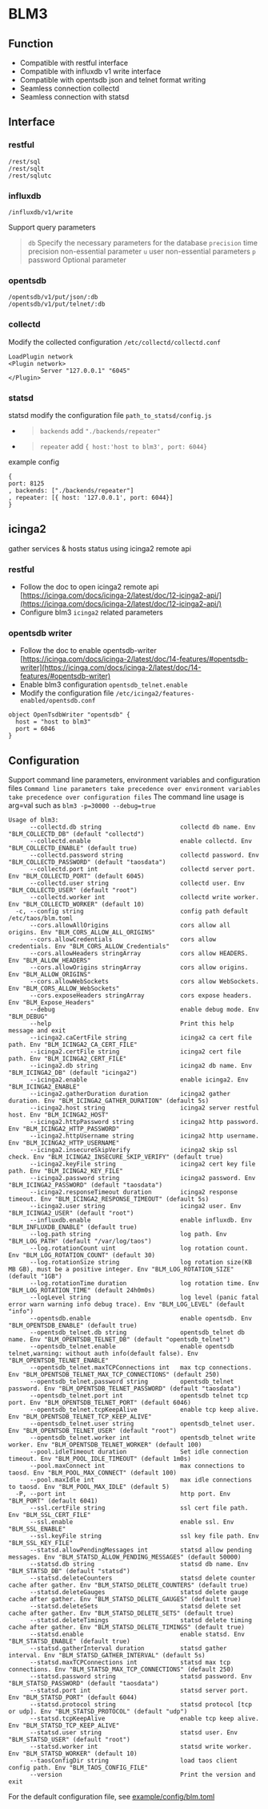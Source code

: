 # BLM3

## Function

* Compatible with restful interface
* Compatible with influxdb v1 write interface
* Compatible with opentsdb json and telnet format writing
* Seamless connection collectd
* Seamless connection with statsd

## Interface

### restful

```
/rest/sql
/rest/sqlt
/rest/sqlutc
```

### influxdb

```
/influxdb/v1/write
```

Support query parameters
> `db` Specify the necessary parameters for the database
> `precision` time precision non-essential parameter
> `u` user non-essential parameters
> `p` password Optional parameter

### opentsdb

```
/opentsdb/v1/put/json/:db
/opentsdb/v1/put/telnet/:db
```

### collectd

Modify the collected configuration `/etc/collectd/collectd.conf`

```
LoadPlugin network
<Plugin network>
         Server "127.0.0.1" "6045"
</Plugin>
```

### statsd

statsd modify the configuration file `path_to_statsd/config.js`

* > `backends` add `"./backends/repeater"`
* > `repeater` add `{ host:'host to blm3', port: 6044}`

example config

```
{
port: 8125
, backends: ["./backends/repeater"]
, repeater: [{ host: '127.0.0.1', port: 6044}]
}
```

## icinga2

gather services & hosts status using icinga2 remote api

### restful

* Follow the doc to open icinga2 remote
  api [https://icinga.com/docs/icinga-2/latest/doc/12-icinga2-api/](https://icinga.com/docs/icinga-2/latest/doc/12-icinga2-api/)
* Configure blm3 `icinga2` related parameters

### opentsdb writer

* Follow the doc to enable
  opentsdb-writer [https://icinga.com/docs/icinga-2/latest/doc/14-features/#opentsdb-writer](https://icinga.com/docs/icinga-2/latest/doc/14-features/#opentsdb-writer)
* Enable blm3 configuration `opentsdb_telnet.enable`
* Modify the configuration file `/etc/icinga2/features-enabled/opentsdb.conf`

```
object OpenTsdbWriter "opentsdb" {
  host = "host to blm3"
  port = 6046
}
```

## Configuration

Support command line parameters, environment variables and configuration files
`Command line parameters take precedence over environment variables take precedence over configuration files`
The command line usage is arg=val such as `blm3 -p=30000 --debug=true`

```shell
Usage of blm3:
      --collectd.db string                      collectd db name. Env "BLM_COLLECTD_DB" (default "collectd")
      --collectd.enable                         enable collectd. Env "BLM_COLLECTD_ENABLE" (default true)
      --collectd.password string                collectd password. Env "BLM_COLLECTD_PASSWORD" (default "taosdata")
      --collectd.port int                       collectd server port. Env "BLM_COLLECTD_PORT" (default 6045)
      --collectd.user string                    collectd user. Env "BLM_COLLECTD_USER" (default "root")
      --collectd.worker int                     collectd write worker. Env "BLM_COLLECTD_WORKER" (default 10)
  -c, --config string                           config path default /etc/taos/blm.toml
      --cors.allowAllOrigins                    cors allow all origins. Env "BLM_CORS_ALLOW_ALL_ORIGINS"
      --cors.allowCredentials                   cors allow credentials. Env "BLM_CORS_ALLOW_Credentials"
      --cors.allowHeaders stringArray           cors allow HEADERS. Env "BLM_ALLOW_HEADERS"
      --cors.allowOrigins stringArray           cors allow origins. Env "BLM_ALLOW_ORIGINS"
      --cors.allowWebSockets                    cors allow WebSockets. Env "BLM_CORS_ALLOW_WebSockets"
      --cors.exposeHeaders stringArray          cors expose headers. Env "BLM_Expose_Headers"
      --debug                                   enable debug mode. Env "BLM_DEBUG"
      --help                                    Print this help message and exit
      --icinga2.caCertFile string               icinga2 ca cert file path. Env "BLM_ICINGA2_CA_CERT_FILE"
      --icinga2.certFile string                 icinga2 cert file path. Env "BLM_ICINGA2_CERT_FILE"
      --icinga2.db string                       icinga2 db name. Env "BLM_ICINGA2_DB" (default "icinga2")
      --icinga2.enable                          enable icinga2. Env "BLM_ICINGA2_ENABLE"
      --icinga2.gatherDuration duration         icinga2 gather duration. Env "BLM_ICINGA2_GATHER_DURATION" (default 5s)
      --icinga2.host string                     icinga2 server restful host. Env "BLM_ICINGA2_HOST"
      --icinga2.httpPassword string             icinga2 http password. Env "BLM_ICINGA2_HTTP_PASSWORD"
      --icinga2.httpUsername string             icinga2 http username. Env "BLM_ICINGA2_HTTP_USERNAME"
      --icinga2.insecureSkipVerify              icinga2 skip ssl check. Env "BLM_ICINGA2_INSECURE_SKIP_VERIFY" (default true)
      --icinga2.keyFile string                  icinga2 cert key file path. Env "BLM_ICINGA2_KEY_FILE"
      --icinga2.password string                 icinga2 password. Env "BLM_ICINGA2_PASSWORD" (default "taosdata")
      --icinga2.responseTimeout duration        icinga2 response timeout. Env "BLM_ICINGA2_RESPONSE_TIMEOUT" (default 5s)
      --icinga2.user string                     icinga2 user. Env "BLM_ICINGA2_USER" (default "root")
      --influxdb.enable                         enable influxdb. Env "BLM_INFLUXDB_ENABLE" (default true)
      --log.path string                         log path. Env "BLM_LOG_PATH" (default "/var/log/taos")
      --log.rotationCount uint                  log rotation count. Env "BLM_LOG_ROTATION_COUNT" (default 30)
      --log.rotationSize string                 log rotation size(KB MB GB), must be a positive integer. Env "BLM_LOG_ROTATION_SIZE" (default "1GB")
      --log.rotationTime duration               log rotation time. Env "BLM_LOG_ROTATION_TIME" (default 24h0m0s)
      --logLevel string                         log level (panic fatal error warn warning info debug trace). Env "BLM_LOG_LEVEL" (default "info")
      --opentsdb.enable                         enable opentsdb. Env "BLM_OPENTSDB_ENABLE" (default true)
      --opentsdb_telnet.db string               opentsdb_telnet db name. Env "BLM_OPENTSDB_TELNET_DB" (default "opentsdb_telnet")
      --opentsdb_telnet.enable                  enable opentsdb telnet,warning: without auth info(default false). Env "BLM_OPENTSDB_TELNET_ENABLE"
      --opentsdb_telnet.maxTCPConnections int   max tcp connections. Env "BLM_OPENTSDB_TELNET_MAX_TCP_CONNECTIONS" (default 250)
      --opentsdb_telnet.password string         opentsdb_telnet password. Env "BLM_OPENTSDB_TELNET_PASSWORD" (default "taosdata")
      --opentsdb_telnet.port int                opentsdb telnet tcp port. Env "BLM_OPENTSDB_TELNET_PORT" (default 6046)
      --opentsdb_telnet.tcpKeepAlive            enable tcp keep alive. Env "BLM_OPENTSDB_TELNET_TCP_KEEP_ALIVE"
      --opentsdb_telnet.user string             opentsdb_telnet user. Env "BLM_OPENTSDB_TELNET_USER" (default "root")
      --opentsdb_telnet.worker int              opentsdb_telnet write worker. Env "BLM_OPENTSDB_TELNET_WORKER" (default 100)
      --pool.idleTimeout duration               Set idle connection timeout. Env "BLM_POOL_IDLE_TIMEOUT" (default 1m0s)
      --pool.maxConnect int                     max connections to taosd. Env "BLM_POOL_MAX_CONNECT" (default 100)
      --pool.maxIdle int                        max idle connections to taosd. Env "BLM_POOL_MAX_IDLE" (default 5)
  -P, --port int                                http port. Env "BLM_PORT" (default 6041)
      --ssl.certFile string                     ssl cert file path. Env "BLM_SSL_CERT_FILE"
      --ssl.enable                              enable ssl. Env "BLM_SSL_ENABLE"
      --ssl.keyFile string                      ssl key file path. Env "BLM_SSL_KEY_FILE"
      --statsd.allowPendingMessages int         statsd allow pending messages. Env "BLM_STATSD_ALLOW_PENDING_MESSAGES" (default 50000)
      --statsd.db string                        statsd db name. Env "BLM_STATSD_DB" (default "statsd")
      --statsd.deleteCounters                   statsd delete counter cache after gather. Env "BLM_STATSD_DELETE_COUNTERS" (default true)
      --statsd.deleteGauges                     statsd delete gauge cache after gather. Env "BLM_STATSD_DELETE_GAUGES" (default true)
      --statsd.deleteSets                       statsd delete set cache after gather. Env "BLM_STATSD_DELETE_SETS" (default true)
      --statsd.deleteTimings                    statsd delete timing cache after gather. Env "BLM_STATSD_DELETE_TIMINGS" (default true)
      --statsd.enable                           enable statsd. Env "BLM_STATSD_ENABLE" (default true)
      --statsd.gatherInterval duration          statsd gather interval. Env "BLM_STATSD_GATHER_INTERVAL" (default 5s)
      --statsd.maxTCPConnections int            statsd max tcp connections. Env "BLM_STATSD_MAX_TCP_CONNECTIONS" (default 250)
      --statsd.password string                  statsd password. Env "BLM_STATSD_PASSWORD" (default "taosdata")
      --statsd.port int                         statsd server port. Env "BLM_STATSD_PORT" (default 6044)
      --statsd.protocol string                  statsd protocol [tcp or udp]. Env "BLM_STATSD_PROTOCOL" (default "udp")
      --statsd.tcpKeepAlive                     enable tcp keep alive. Env "BLM_STATSD_TCP_KEEP_ALIVE"
      --statsd.user string                      statsd user. Env "BLM_STATSD_USER" (default "root")
      --statsd.worker int                       statsd write worker. Env "BLM_STATSD_WORKER" (default 10)
      --taosConfigDir string                    load taos client config path. Env "BLM_TAOS_CONFIG_FILE"
      --version                                 Print the version and exit
```

For the default configuration file, see [example/config/blm.toml](example/config/blm.toml)
